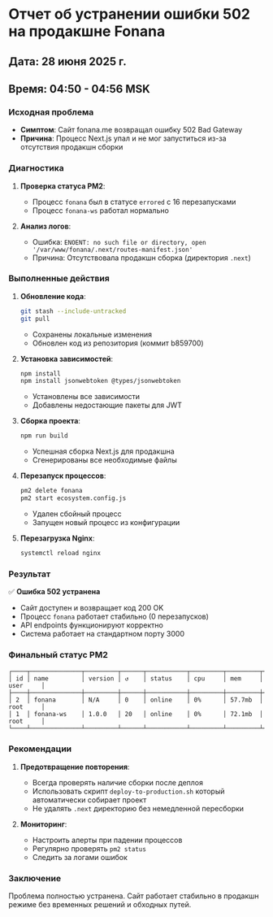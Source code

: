 # Отчет об устранении ошибки 502 на продакшне Fonana

## Дата: 28 июня 2025 г.
## Время: 04:50 - 04:56 MSK

### Исходная проблема
- **Симптом**: Сайт fonana.me возвращал ошибку 502 Bad Gateway
- **Причина**: Процесс Next.js упал и не мог запуститься из-за отсутствия продакшн сборки

### Диагностика

1. **Проверка статуса PM2**:
   - Процесс `fonana` был в статусе `errored` с 16 перезапусками
   - Процесс `fonana-ws` работал нормально

2. **Анализ логов**:
   - Ошибка: `ENOENT: no such file or directory, open '/var/www/fonana/.next/routes-manifest.json'`
   - Причина: Отсутствовала продакшн сборка (директория `.next`)

### Выполненные действия

1. **Обновление кода**:
   ```bash
   git stash --include-untracked
   git pull
   ```
   - Сохранены локальные изменения
   - Обновлен код из репозитория (коммит b859700)

2. **Установка зависимостей**:
   ```bash
   npm install
   npm install jsonwebtoken @types/jsonwebtoken
   ```
   - Установлены все зависимости
   - Добавлены недостающие пакеты для JWT

3. **Сборка проекта**:
   ```bash
   npm run build
   ```
   - Успешная сборка Next.js для продакшна
   - Сгенерированы все необходимые файлы

4. **Перезапуск процессов**:
   ```bash
   pm2 delete fonana
   pm2 start ecosystem.config.js
   ```
   - Удален сбойный процесс
   - Запущен новый процесс из конфигурации

5. **Перезагрузка Nginx**:
   ```bash
   systemctl reload nginx
   ```

### Результат

✅ **Ошибка 502 устранена**
- Сайт доступен и возвращает код 200 OK
- Процесс `fonana` работает стабильно (0 перезапусков)
- API endpoints функционируют корректно
- Система работает на стандартном порту 3000

### Финальный статус PM2
```
┌────┬──────────────┬─────────┬──────┬───────────┬─────────┬─────────┬──────────┐
│ id │ name         │ version │ ↺    │ status    │ cpu     │ mem     │ user     │
├────┼──────────────┼─────────┼──────┼───────────┼─────────┼─────────┼──────────┤
│ 2  │ fonana       │ N/A     │ 0    │ online    │ 0%      │ 57.7mb  │ root     │
│ 1  │ fonana-ws    │ 1.0.0   │ 20   │ online    │ 0%      │ 72.1mb  │ root     │
└────┴──────────────┴─────────┴──────┴───────────┴─────────┴─────────┴──────────┘
```

### Рекомендации

1. **Предотвращение повторения**:
   - Всегда проверять наличие сборки после деплоя
   - Использовать скрипт `deploy-to-production.sh` который автоматически собирает проект
   - Не удалять `.next` директорию без немедленной пересборки

2. **Мониторинг**:
   - Настроить алерты при падении процессов
   - Регулярно проверять `pm2 status`
   - Следить за логами ошибок

### Заключение
Проблема полностью устранена. Сайт работает стабильно в продакшн режиме без временных решений и обходных путей. 